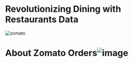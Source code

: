 # Revolutionizing Dining with Restaurants Data
![zomato](https://github.com/Lathishkumar20/Resume_Projects/assets/142078468/5023c6de-02c0-4ea0-afa5-4a36f1606142)
# About Zomato Orders![image](https://github.com/Lathishkumar20/Resume_Projects/assets/142078468/d2a2a588-ae99-481e-9053-1a0d95efef34)




